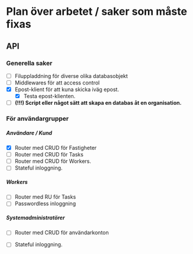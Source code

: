 # Plan över arbetet / saker som måste fixas

## API
### Generella saker
- [ ] Filuppladdning för diverse olika databasobjekt
- [ ] Middlewares för att access control
- [x] Epost-klient för att kuna skicka iväg epost.
    - [x] Testa epost-klienten. 
- [ ] **(!!!) Script eller något sätt att skapa en databas åt en organisation.**

### För användargrupper
##### Användare / Kund

- [x] Router med CRUD för Fastigheter
- [ ] Router med CRUD för Tasks
- [ ] Router med CRUD för Workers.
- [ ] Stateful inloggning.

##### Workers
- [ ] Router med RU för Tasks
- [ ] Passwordless inloggning

##### Systemadministratörer
- [ ] Router med CRUD för användarkonton
- [ ] Stateful inloggning.

